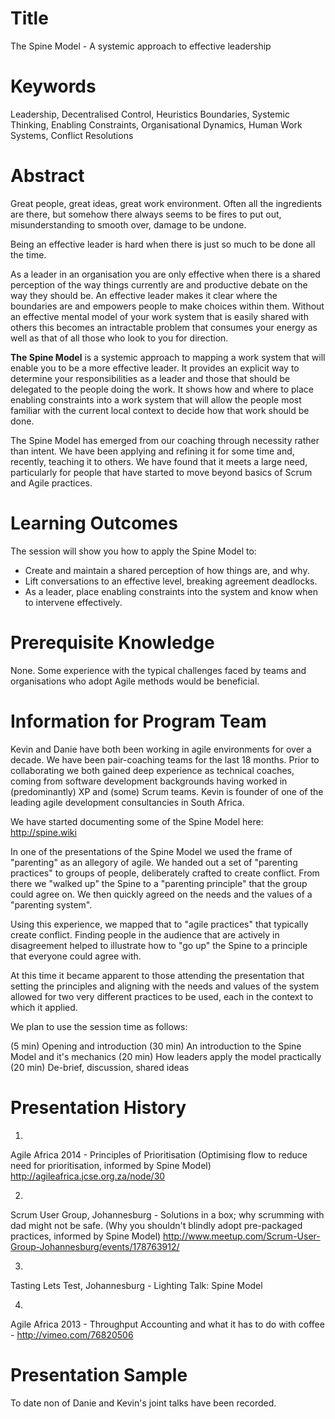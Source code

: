 # Title

The Spine Model - A systemic approach to effective leadership

# Keywords
Leadership, Decentralised Control, Heuristics Boundaries, Systemic Thinking, Enabling Constraints, Organisational Dynamics, Human Work Systems, Conflict Resolutions

# Abstract
Great people, great ideas, great work environment. Often all the ingredients are there, but somehow there always seems to be fires to put out, misunderstanding to smooth over, damage to be undone. 

Being an effective leader is hard when there is just so much to be done all the time.

As a leader in an organisation you are only effective when there is a shared perception of the way things currently are and productive debate on the way they should be. An effective leader makes it clear where the boundaries are and empowers people to make choices within them. Without an effective mental model of your work system that is easily shared with others this becomes an intractable problem that consumes your energy as well as that of all those who look to you for direction.

**The Spine Model** is a systemic approach to mapping a work system that will enable you to be a more effective leader. It provides an explicit way to determine your responsibilities as a leader and those that should be delegated to the people doing the work. It shows how and where to place enabling constraints into a work system that will allow the people most familiar with the current local context to decide how that work should be done.

The Spine Model has emerged from our coaching through necessity rather than intent. We have been applying and refining it for some time and, recently, teaching it to others. We have found that it meets a large need, particularly for people that have started to move beyond basics of Scrum and Agile practices.

# Learning Outcomes

The session will show you how to apply the Spine Model to:

- Create and maintain a shared perception of how things are, and why.
- Lift conversations to an effective level, breaking agreement deadlocks.
- As a leader, place enabling constraints into the system and know when to intervene effectively.

# Prerequisite Knowledge
None. Some experience with the typical challenges faced by teams and organisations who adopt Agile methods would be beneficial.

# Information for Program Team
Kevin and Danie have both been working in agile environments for over a decade. We have been pair-coaching teams for the last 18 months. Prior to collaborating we both gained deep experience as technical coaches, coming from software development backgrounds having worked in (predominantly) XP and (some) Scrum teams. Kevin is founder of one of the leading agile development consultancies in South Africa.

We have started documenting some of the Spine Model here:
http://spine.wiki

In one of the presentations of the Spine Model we used the frame of "parenting" as an allegory of agile. We handed out a set of "parenting practices" to groups of people, deliberately crafted to create conflict. From there we "walked up" the Spine to a "parenting principle" that the group could agree on. We then quickly agreed on the needs and the values of a "parenting system".

Using this experience, we mapped that to "agile practices" that typically create conflict. Finding people in the audience that are actively in disagreement helped to illustrate how to "go up" the Spine to a principle that everyone could agree with.

At this time it became apparent to those attending the presentation that setting the principles and aligning with the needs and values of the system allowed for two very different practices to be used, each in the context to which it applied.

We plan to use the session time as follows:

(5 min) Opening and introduction
(30 min) An introduction to the Spine Model and it's mechanics
(20 min) How leaders apply the model practically
(20 min) De-brief, discussion, shared ideas

# Presentation History

1.
Agile Africa 2014 - Principles of Prioritisation (Optimising flow to reduce need for prioritisation, informed by Spine Model)
http://agileafrica.jcse.org.za/node/30

2.
Scrum User Group, Johannesburg - Solutions in a box; why scrumming with dad might not be safe. (Why you shouldn't blindly adopt pre-packaged practices, informed by Spine Model)
http://www.meetup.com/Scrum-User-Group-Johannesburg/events/178763912/

3. 
Tasting Lets Test, Johannesburg - Lighting Talk: Spine Model

4.
Agile Africa 2013 - Throughput Accounting and what it has to do with coffee - http://vimeo.com/76820506

# Presentation Sample
To date non of Danie and Kevin's joint talks have been recorded.
